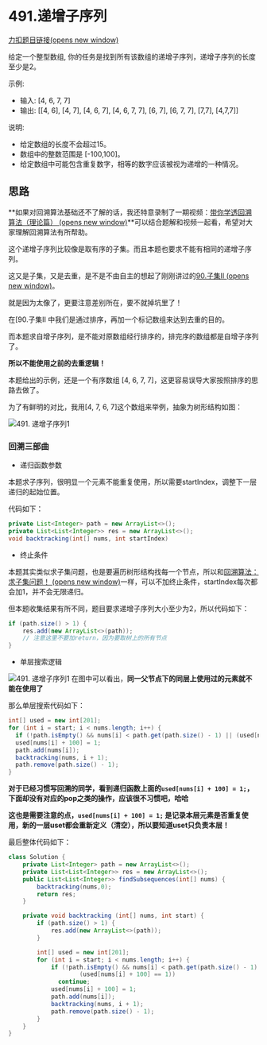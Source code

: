 # 491.递增子序列

[力扣题目链接(opens new window)](https://leetcode-cn.com/problems/increasing-subsequences/)

给定一个整型数组, 你的任务是找到所有该数组的递增子序列，递增子序列的长度至少是2。

示例:

- 输入: [4, 6, 7, 7]
- 输出: [[4, 6], [4, 7], [4, 6, 7], [4, 6, 7, 7], [6, 7], [6, 7, 7], [7,7], [4,7,7]]

说明:

- 给定数组的长度不会超过15。
- 数组中的整数范围是 [-100,100]。
- 给定数组中可能包含重复数字，相等的数字应该被视为递增的一种情况。

## 思路

**如果对回溯算法基础还不了解的话，我还特意录制了一期视频：[带你学透回溯算法（理论篇） (opens new window)](https://www.bilibili.com/video/BV1cy4y167mM/)**可以结合题解和视频一起看，希望对大家理解回溯算法有所帮助。

这个递增子序列比较像是取有序的子集。而且本题也要求不能有相同的递增子序列。

这又是子集，又是去重，是不是不由自主的想起了刚刚讲过的[90.子集II (opens new window)](https://programmercarl.com/0090.子集II.html)。

就是因为太像了，更要注意差别所在，要不就掉坑里了！

在[90.子集II 中我们是通过排序，再加一个标记数组来达到去重的目的。

而本题求自增子序列，是不能对原数组经行排序的，排完序的数组都是自增子序列了。

**所以不能使用之前的去重逻辑！**

本题给出的示例，还是一个有序数组 [4, 6, 7, 7]，这更容易误导大家按照排序的思路去做了。

为了有鲜明的对比，我用[4, 7, 6, 7]这个数组来举例，抽象为树形结构如图：

![491. 递增子序列1](https://typora-gao-pic.oss-cn-beijing.aliyuncs.com/20201124200229824.png)

### 回溯三部曲

- 递归函数参数

本题求子序列，很明显一个元素不能重复使用，所以需要startIndex，调整下一层递归的起始位置。

代码如下：

```java
private List<Integer> path = new ArrayList<>();
private List<List<Integer>> res = new ArrayList<>();
void backtracking(int[] nums, int startIndex)
```

- 终止条件

本题其实类似求子集问题，也是要遍历树形结构找每一个节点，所以和[回溯算法：求子集问题！ (opens new window)](https://programmercarl.com/0078.子集.html)一样，可以不加终止条件，startIndex每次都会加1，并不会无限递归。

但本题收集结果有所不同，题目要求递增子序列大小至少为2，所以代码如下：

```java
if (path.size() > 1) {
    res.add(new ArrayList<>(path));
    // 注意这里不要加return，因为要取树上的所有节点
}
```

- 单层搜索逻辑

![491. 递增子序列1](https://typora-gao-pic.oss-cn-beijing.aliyuncs.com/20201124200229824.png) 在图中可以看出，**同一父节点下的同层上使用过的元素就不能在使用了**

那么单层搜索代码如下：

```java
int[] used = new int[201];
for (int i = start; i < nums.length; i++) {
  if (!path.isEmpty() && nums[i] < path.get(path.size() - 1) || (used[nums[i] + 100] == 1)) continue;
  used[nums[i] + 100] = 1;
  path.add(nums[i]);
  backtracking(nums, i + 1);
  path.remove(path.size() - 1);
}
```

**对于已经习惯写回溯的同学，看到递归函数上面的`used[nums[i] + 100] = 1;`，下面却没有对应的pop之类的操作，应该很不习惯吧，哈哈**

**这也是需要注意的点，`used[nums[i] + 100] = 1;` 是记录本层元素是否重复使用，新的一层uset都会重新定义（清空），所以要知道uset只负责本层！**

最后整体代码如下：

```java
class Solution {
    private List<Integer> path = new ArrayList<>();
    private List<List<Integer>> res = new ArrayList<>();
    public List<List<Integer>> findSubsequences(int[] nums) {
        backtracking(nums,0);
        return res;
    }

    private void backtracking (int[] nums, int start) {
        if (path.size() > 1) {
            res.add(new ArrayList<>(path));
        }

        int[] used = new int[201];
        for (int i = start; i < nums.length; i++) {
            if (!path.isEmpty() && nums[i] < path.get(path.size() - 1) ||
                    (used[nums[i] + 100] == 1)) 
              continue;
            used[nums[i] + 100] = 1;
            path.add(nums[i]);
            backtracking(nums, i + 1);
            path.remove(path.size() - 1);
        }
    }
}
```